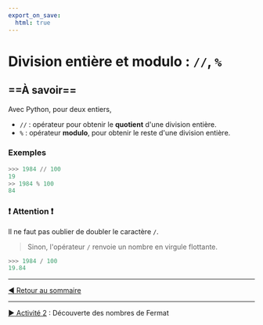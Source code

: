```yaml
---
export_on_save:
  html: true
---
```


# Division entière et modulo : `//`, `%`

## ==À savoir==

Avec Python, pour deux entiers,
- `//` : opérateur pour obtenir le **quotient** d'une division entière.
- `%` : opérateur **modulo**, pour obtenir le reste d'une division entière.

### Exemples

```python
>>> 1984 // 100
19
>> 1984 % 100
84
```

### :heavy_exclamation_mark: Attention :heavy_exclamation_mark:
Il ne faut pas oublier de doubler le caractère `/`.
> Sinon, l'opérateur `/` renvoie un nombre en virgule flottante.

```python
>>> 1984 / 100
19.84
```


---

[:arrow_backward: Retour au sommaire](python-maths-1.html)

---

[:arrow_forward: Activité 2](2_Fermat.html) : Découverte des nombres de Fermat

